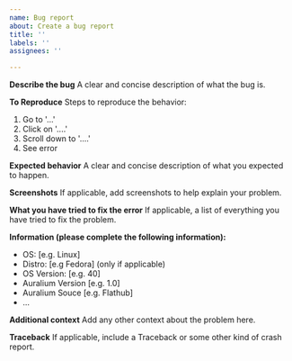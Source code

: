 ```yaml
---
name: Bug report
about: Create a bug report
title: ''
labels: ''
assignees: ''

---
```


**Describe the bug**
A clear and concise description of what the bug is.

**To Reproduce**
Steps to reproduce the behavior:
1. Go to '...'
2. Click on '....'
3. Scroll down to '....'
4. See error

**Expected behavior**
A clear and concise description of what you expected to happen.

**Screenshots**
If applicable, add screenshots to help explain your problem.

**What you have tried to fix the error**
If applicable, a list of everything you have tried to fix the problem.

**Information (please complete the following information):**
 - OS: [e.g. Linux]
 - Distro: [e.g Fedora] (only if applicable)
 - OS Version: [e.g. 40]
 - Auralium Version [e.g. 1.0]
 - Auralium Souce [e.g. Flathub]
 - ...

**Additional context**
Add any other context about the problem here.

**Traceback**
If applicable, include a Traceback or some other kind of crash report.

